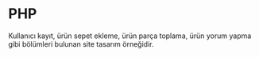 # PHP
Kullanıcı kayıt, ürün sepet ekleme, ürün parça toplama, ürün yorum yapma gibi bölümleri bulunan site tasarım örneğidir.
